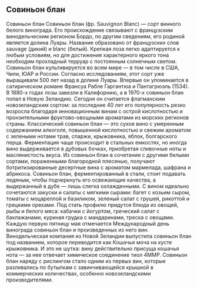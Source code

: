 ## Совиньон блан 

Совиньон блан
Совиньoн блан (фр. Sauvignon Blanc) — сорт винного белого винограда. Его происхождение связывают с французским винодельческим регионом Бордо, по другим сведениям, его родиной является долина Луары. Название образовано от французских слов sauvage (дикий) и blanc (белый). Крепкая лоза легко адаптируется к любым условиям, но для достижения характерного яркого тона необходим прохладный терруар с постоянным солнечным светом. Совиньон блан культивируется во всем мире — в том числе в США, Чили, ЮАР и России.
Согласно исследованиям, этот сорт уже выращивали 500 лет назад в долине Луары. Впервые он упоминается в сатирическом романе Франсуа Рабле Гаргантюа и Пантагрюэль (1534). В 1880-х годах лозы завезли в Калифорнию, а в 1970-х совиньон блан попал в Новую Зеландию. Сегодня он считается флагманским новозеландским сортом: за последние 40 лет его популярность резко возросла благодаря инновационным винам с острой кислотностью и пронзительными фруктово-овощными ароматами из морских регионов страны.
Классический совиньон блан — это сухое вино с умеренным содержанием алкоголя, повышенной кислотностью и свежим ароматом с зелеными нотами трав, спаржи, крыжовника, яблок, болгарского перца. Ферментация чаще происходит в стальных емкостях, но иногда вино выдерживается в дубовых бочках, приобретая сливочные ноты и маслянистость вкуса.
Из совиньон блан в сочетании с другими белыми сортами, пораженными благородной плесенью, получают ботритизированные десертные вина с ароматом мармелада, шафрана и абрикоса.
Совиньон блан, ферментированный в стали, стоит подавать ледяным, чтобы подчеркнуть его освежающие качества, а выдержанный в дубе — лишь слегка охлажденными.
С вином идеально сочетаются закуски и салаты с мягкими сырами: багет с козьим сыром, томаты с моцареллой и базиликом, зеленый салат с грушей, рикоттой и грецкими орехами.
Под стать профилю придутся блюда из овощей, рыбы и белого мяса: кабачки с йогуртом, греческий салат с баклажанами, куриная грудка с мандаринами, треска с овощами.
Каждую первую пятницу мая отмечается Международный день винограда совиньон блан и произведенных из него вин.
Винодельческая компания из Новой Зеландии выпустила совиньон блан под названием, которое переводится как Кошачья моча на кусте крыжовника. И это не шутка: вину действительно присуща кошачья нота — за нее отвечает химическое соединение тиол 4MMP.
Совиньон блан наряду с рислингом стало одним из первых вин, которые разливались по бутылкам с завинчивающейся крышкой в ​​коммерческих количествах, особенно новозеландскими производителями.
